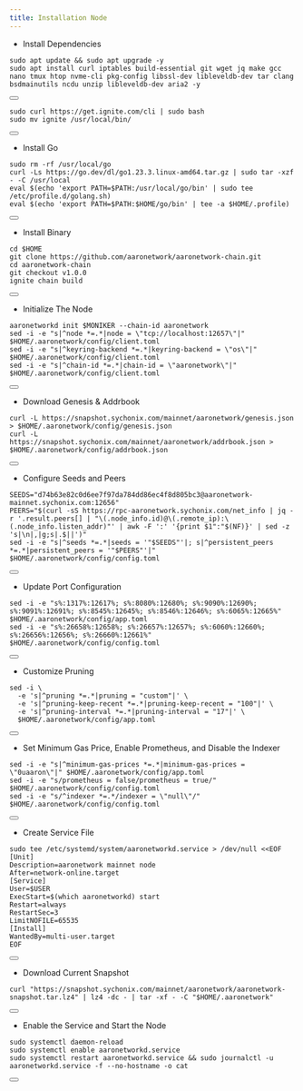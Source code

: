 ```yaml
---
title: Installation Node
---
```


- Install Dependencies 

<div class="code-block-wrapper">
  <pre><code>sudo apt update && sudo apt upgrade -y
sudo apt install curl iptables build-essential git wget jq make gcc nano tmux htop nvme-cli pkg-config libssl-dev libleveldb-dev tar clang bsdmainutils ncdu unzip libleveldb-dev aria2 -y</code></pre>
  <button class="copy-btn"><i class="fas fa-copy"></i></button>
</div>
<div class="code-block-wrapper">
  <pre><code>sudo curl https://get.ignite.com/cli | sudo bash
sudo mv ignite /usr/local/bin/</code></pre>
  <button class="copy-btn"><i class="fas fa-copy"></i></button>
</div>

- Install Go

<div class="code-block-wrapper">
  <pre><code>sudo rm -rf /usr/local/go
curl -Ls https://go.dev/dl/go1.23.3.linux-amd64.tar.gz | sudo tar -xzf - -C /usr/local
eval $(echo 'export PATH=$PATH:/usr/local/go/bin' | sudo tee /etc/profile.d/golang.sh)
eval $(echo 'export PATH=$PATH:$HOME/go/bin' | tee -a $HOME/.profile)</code></pre>
  <button class="copy-btn"><i class="fas fa-copy"></i></button>
</div>


- Install Binary

<div class="code-block-wrapper">
  <pre><code>cd $HOME
git clone https://github.com/aaronetwork/aaronetwork-chain.git
cd aaronetwork-chain
git checkout v1.0.0
ignite chain build</code></pre>
  <button class="copy-btn"><i class="fas fa-copy"></i></button>
</div>

- Initialize The Node

<div class="code-block-wrapper"><!-- Change chain id and port -->
  <pre><code>aaronetworkd init $MONIKER --chain-id aaronetwork
sed -i -e "s|^node *=.*|node = \"tcp://localhost:12657\"|" $HOME/.aaronetwork/config/client.toml
sed -i -e "s|^keyring-backend *=.*|keyring-backend = \"os\"|" $HOME/.aaronetwork/config/client.toml
sed -i -e "s|^chain-id *=.*|chain-id = \"aaronetwork\"|" $HOME/.aaronetwork/config/client.toml
</code></pre>
  <button class="copy-btn"><i class="fas fa-copy"></i></button>
</div><!-- Change chain id and port -->

- Download Genesis & Addrbook

<div class="code-block-wrapper">
  <pre><code>curl -L https://snapshot.sychonix.com/mainnet/aaronetwork/genesis.json > $HOME/.aaronetwork/config/genesis.json
curl -L https://snapshot.sychonix.com/mainnet/aaronetwork/addrbook.json > $HOME/.aaronetwork/config/addrbook.json</code></pre>
  <button class="copy-btn"><i class="fas fa-copy"></i></button>
</div>

- Configure Seeds and Peers

<div class="code-block-wrapper">
  <pre><code>SEEDS="d74b63e82c0d6ee7f97da784dd86ec4f8d805bc3@aaronetwork-mainnet.sychonix.com:12656"
PEERS="$(curl -sS https://rpc-aaronetwork.sychonix.com/net_info | jq -r '.result.peers[] | "\(.node_info.id)@\(.remote_ip):\(.node_info.listen_addr)"' | awk -F ':' '{print $1":"$(NF)}' | sed -z 's|\n|,|g;s|.$||')"
sed -i -e "s|^seeds *=.*|seeds = '"$SEEDS"'|; s|^persistent_peers *=.*|persistent_peers = '"$PEERS"'|" $HOME/.aaronetwork/config/config.toml</code></pre>
  <button class="copy-btn"><i class="fas fa-copy"></i></button>
</div>

- Update Port Configuration

<div class="code-block-wrapper">
  <pre><code>sed -i -e "s%:1317%:12617%; s%:8080%:12680%; s%:9090%:12690%; s%:9091%:12691%; s%:8545%:12645%; s%:8546%:12646%; s%:6065%:12665%" $HOME/.aaronetwork/config/app.toml
sed -i -e "s%:26658%:12658%; s%:26657%:12657%; s%:6060%:12660%; s%:26656%:12656%; s%:26660%:12661%" $HOME/.aaronetwork/config/config.toml</code></pre>
  <button class="copy-btn"><i class="fas fa-copy"></i></button>
</div>

- Customize Pruning

<div class="code-block-wrapper">
  <pre><code>sed -i \
  -e 's|^pruning *=.*|pruning = "custom"|' \
  -e 's|^pruning-keep-recent *=.*|pruning-keep-recent = "100"|' \
  -e 's|^pruning-interval *=.*|pruning-interval = "17"|' \
  $HOME/.aaronetwork/config/app.toml</code></pre>
  <button class="copy-btn"><i class="fas fa-copy"></i></button>
</div>

- Set Minimum Gas Price, Enable Prometheus, and Disable the Indexer

<div class="code-block-wrapper"><!-- Note: Change gas price and denom -->
  <pre><code>sed -i -e "s|^minimum-gas-prices *=.*|minimum-gas-prices = \"0uaaron\"|" $HOME/.aaronetwork/config/app.toml
sed -i -e "s/prometheus = false/prometheus = true/" $HOME/.aaronetwork/config/config.toml
sed -i -e "s/^indexer *=.*/indexer = \"null\"/" $HOME/.aaronetwork/config/config.toml</code></pre>
  <button class="copy-btn"><i class="fas fa-copy"></i></button>
</div><!-- Note: Change gas price and denom -->

- Create Service File

<div class="code-block-wrapper">
  <pre><code>sudo tee /etc/systemd/system/aaronetworkd.service &gt; /dev/null &lt;&lt;EOF
[Unit]
Description=aaronetwork mainnet node
After=network-online.target
[Service]
User=$USER
ExecStart=$(which aaronetworkd) start
Restart=always
RestartSec=3
LimitNOFILE=65535
[Install]
WantedBy=multi-user.target
EOF</code></pre>
  <button class="copy-btn"><i class="fas fa-copy"></i></button>
</div>

- Download Current Snapshot

<div class="code-block-wrapper">
  <pre><code>curl "https://snapshot.sychonix.com/mainnet/aaronetwork/aaronetwork-snapshot.tar.lz4" | lz4 -dc - | tar -xf - -C "$HOME/.aaronetwork"</code></pre>
  <button class="copy-btn"><i class="fas fa-copy"></i></button>
</div>

- Enable the Service and Start the Node

<div class="code-block-wrapper">
  <pre><code>sudo systemctl daemon-reload
sudo systemctl enable aaronetworkd.service
sudo systemctl restart aaronetworkd.service && sudo journalctl -u aaronetworkd.service -f --no-hostname -o cat</code></pre>
  <button class="copy-btn"><i class="fas fa-copy"></i></button>
</div>
